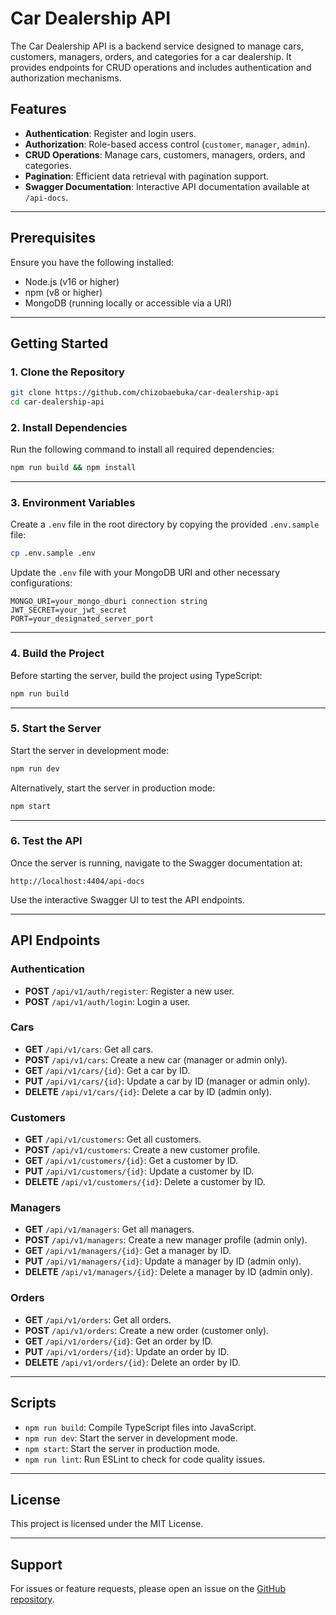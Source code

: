 # Car Dealership API

The Car Dealership API is a backend service designed to manage cars, customers, managers, orders, and categories for a car dealership. It provides endpoints for CRUD operations and includes authentication and authorization mechanisms.

## Features

- **Authentication**: Register and login users.
- **Authorization**: Role-based access control (`customer`, `manager`, `admin`).
- **CRUD Operations**: Manage cars, customers, managers, orders, and categories.
- **Pagination**: Efficient data retrieval with pagination support.
- **Swagger Documentation**: Interactive API documentation available at `/api-docs`.

---

## Prerequisites

Ensure you have the following installed:

- Node.js (v16 or higher)
- npm (v8 or higher)
- MongoDB (running locally or accessible via a URI)

---

## Getting Started

### 1. Clone the Repository

```bash
git clone https://github.com/chizobaebuka/car-dealership-api
cd car-dealership-api
```

### 2. Install Dependencies

Run the following command to install all required dependencies:

```bash
npm run build && npm install
```

---

### 3. Environment Variables

Create a `.env` file in the root directory by copying the provided `.env.sample` file:

```bash
cp .env.sample .env
```

Update the `.env` file with your MongoDB URI and other necessary configurations:

```plaintext
MONGO_URI=your_mongo_dburi connection string
JWT_SECRET=your_jwt_secret
PORT=your_designated_server_port
```

---

### 4. Build the Project

Before starting the server, build the project using TypeScript:

```bash
npm run build
```

---

### 5. Start the Server

Start the server in development mode:

```bash
npm run dev
```

Alternatively, start the server in production mode:

```bash
npm start
```

---

### 6. Test the API

Once the server is running, navigate to the Swagger documentation at:

```
http://localhost:4404/api-docs
```

Use the interactive Swagger UI to test the API endpoints.

---

## API Endpoints

### Authentication

- **POST** `/api/v1/auth/register`: Register a new user.
- **POST** `/api/v1/auth/login`: Login a user.

### Cars

- **GET** `/api/v1/cars`: Get all cars.
- **POST** `/api/v1/cars`: Create a new car (manager or admin only).
- **GET** `/api/v1/cars/{id}`: Get a car by ID.
- **PUT** `/api/v1/cars/{id}`: Update a car by ID (manager or admin only).
- **DELETE** `/api/v1/cars/{id}`: Delete a car by ID (admin only).

### Customers

- **GET** `/api/v1/customers`: Get all customers.
- **POST** `/api/v1/customers`: Create a new customer profile.
- **GET** `/api/v1/customers/{id}`: Get a customer by ID.
- **PUT** `/api/v1/customers/{id}`: Update a customer by ID.
- **DELETE** `/api/v1/customers/{id}`: Delete a customer by ID.

### Managers

- **GET** `/api/v1/managers`: Get all managers.
- **POST** `/api/v1/managers`: Create a new manager profile (admin only).
- **GET** `/api/v1/managers/{id}`: Get a manager by ID.
- **PUT** `/api/v1/managers/{id}`: Update a manager by ID (admin only).
- **DELETE** `/api/v1/managers/{id}`: Delete a manager by ID (admin only).

### Orders

- **GET** `/api/v1/orders`: Get all orders.
- **POST** `/api/v1/orders`: Create a new order (customer only).
- **GET** `/api/v1/orders/{id}`: Get an order by ID.
- **PUT** `/api/v1/orders/{id}`: Update an order by ID.
- **DELETE** `/api/v1/orders/{id}`: Delete an order by ID.

---

## Scripts

- `npm run build`: Compile TypeScript files into JavaScript.
- `npm run dev`: Start the server in development mode.
- `npm start`: Start the server in production mode.
- `npm run lint`: Run ESLint to check for code quality issues.

---

## License

This project is licensed under the MIT License.

---

## Support

For issues or feature requests, please open an issue on the [GitHub repository](https://github.com/chizobaebuka/car-dealership-api/issues).
